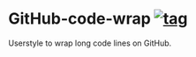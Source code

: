 # GitHub-code-wrap [![tag](https://img.shields.io/github/tag/StylishThemes/GitHub-code-wrap.svg)](https://github.com/StylishThemes/GitHub-code-wrap/tags)

Userstyle to wrap long code lines on GitHub.
